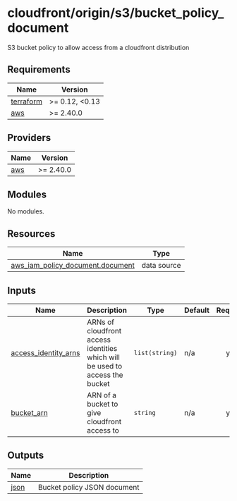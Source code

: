 # cloudfront/origin/s3/bucket_policy_document

S3 bucket policy to allow access from a cloudfront distribution

<!-- BEGIN_TF_DOCS -->
## Requirements

| Name | Version |
|------|---------|
| <a name="requirement_terraform"></a> [terraform](#requirement\_terraform) | >= 0.12, <0.13 |
| <a name="requirement_aws"></a> [aws](#requirement\_aws) | >= 2.40.0 |

## Providers

| Name | Version |
|------|---------|
| <a name="provider_aws"></a> [aws](#provider\_aws) | >= 2.40.0 |

## Modules

No modules.

## Resources

| Name | Type |
|------|------|
| [aws_iam_policy_document.document](https://registry.terraform.io/providers/hashicorp/aws/latest/docs/data-sources/iam_policy_document) | data source |

## Inputs

| Name | Description | Type | Default | Required |
|------|-------------|------|---------|:--------:|
| <a name="input_access_identity_arns"></a> [access\_identity\_arns](#input\_access\_identity\_arns) | ARNs of cloudfront access identities which will be used to access the bucket | `list(string)` | n/a | yes |
| <a name="input_bucket_arn"></a> [bucket\_arn](#input\_bucket\_arn) | ARN of a bucket to give cloudfront access to | `string` | n/a | yes |

## Outputs

| Name | Description |
|------|-------------|
| <a name="output_json"></a> [json](#output\_json) | Bucket policy JSON document |
<!-- END_TF_DOCS -->
